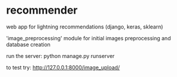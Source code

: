 # recommender
web app for lightning recommendations (django, keras, sklearn)

'image_preprocessing' module for initial images preprocessing and database creation

run the server: python manage.py runserver

to test try: http://127.0.0.1:8000/image_upload/

